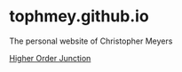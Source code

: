 # tophmey.github.io

The personal website of Christopher Meyers

[Higher Order Junction](higher-order-junction.md)
